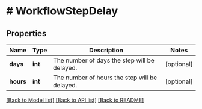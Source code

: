 # # WorkflowStepDelay

## Properties

Name | Type | Description | Notes
------------ | ------------- | ------------- | -------------
**days** | **int** | The number of days the step will be delayed. | [optional] 
**hours** | **int** | The number of hours the step will be delayed. | [optional] 

[[Back to Model list]](../../README.md#documentation-for-models) [[Back to API list]](../../README.md#documentation-for-api-endpoints) [[Back to README]](../../README.md)


